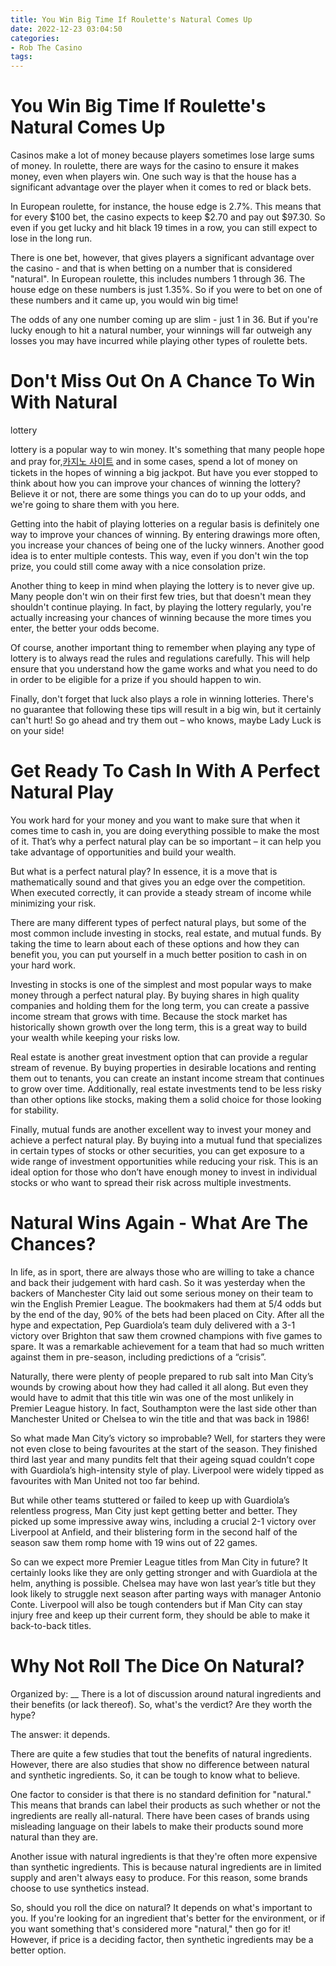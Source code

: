 ```yaml
---
title: You Win Big Time If Roulette's Natural Comes Up
date: 2022-12-23 03:04:50
categories:
- Rob The Casino
tags:
---
```



#  You Win Big Time If Roulette's Natural Comes Up

Casinos make a lot of money because players sometimes lose large sums of money. In roulette, there are ways for the casino to ensure it makes money, even when players win. One such way is that the house has a significant advantage over the player when it comes to red or black bets.

In European roulette, for instance, the house edge is 2.7%. This means that for every $100 bet, the casino expects to keep $2.70 and pay out $97.30. So even if you get lucky and hit black 19 times in a row, you can still expect to lose in the long run.

There is one bet, however, that gives players a significant advantage over the casino - and that is when betting on a number that is considered "natural". In European roulette, this includes numbers 1 through 36. The house edge on these numbers is just 1.35%. So if you were to bet on one of these numbers and it came up, you would win big time!

The odds of any one number coming up are slim - just 1 in 36. But if you're lucky enough to hit a natural number, your winnings will far outweigh any losses you may have incurred while playing other types of roulette bets.

#  Don't Miss Out On A Chance To Win With Natural

lottery


 lottery is a popular way to win money. It's something that many people hope and pray for,[카지노 사이트](https://choegocasino.com/) and in some cases, spend a lot of money on tickets in the hopes of winning a big jackpot. But have you ever stopped to think about how you can improve your chances of winning the lottery? Believe it or not, there are some things you can do to up your odds, and we're going to share them with you here.


Getting into the habit of playing lotteries on a regular basis is definitely one way to improve your chances of winning. By entering drawings more often, you increase your chances of being one of the lucky winners. Another good idea is to enter multiple contests. This way, even if you don't win the top prize, you could still come away with a nice consolation prize.

Another thing to keep in mind when playing the lottery is to never give up. Many people don't win on their first few tries, but that doesn't mean they shouldn't continue playing. In fact, by playing the lottery regularly, you're actually increasing your chances of winning because the more times you enter, the better your odds become.

Of course, another important thing to remember when playing any type of lottery is to always read the rules and regulations carefully. This will help ensure that you understand how the game works and what you need to do in order to be eligible for a prize if you should happen to win.

Finally, don't forget that luck also plays a role in winning lotteries. There's no guarantee that following these tips will result in a big win, but it certainly can't hurt! So go ahead and try them out – who knows, maybe Lady Luck is on your side!

#  Get Ready To Cash In With A Perfect Natural Play

You work hard for your money and you want to make sure that when it comes time to cash in, you are doing everything possible to make the most of it. That’s why a perfect natural play can be so important – it can help you take advantage of opportunities and build your wealth.

But what is a perfect natural play? In essence, it is a move that is mathematically sound and that gives you an edge over the competition. When executed correctly, it can provide a steady stream of income while minimizing your risk.

There are many different types of perfect natural plays, but some of the most common include investing in stocks, real estate, and mutual funds. By taking the time to learn about each of these options and how they can benefit you, you can put yourself in a much better position to cash in on your hard work.

Investing in stocks is one of the simplest and most popular ways to make money through a perfect natural play. By buying shares in high quality companies and holding them for the long term, you can create a passive income stream that grows with time. Because the stock market has historically shown growth over the long term, this is a great way to build your wealth while keeping your risks low.

Real estate is another great investment option that can provide a regular stream of revenue. By buying properties in desirable locations and renting them out to tenants, you can create an instant income stream that continues to grow over time. Additionally, real estate investments tend to be less risky than other options like stocks, making them a solid choice for those looking for stability.

Finally, mutual funds are another excellent way to invest your money and achieve a perfect natural play. By buying into a mutual fund that specializes in certain types of stocks or other securities, you can get exposure to a wide range of investment opportunities while reducing your risk. This is an ideal option for those who don’t have enough money to invest in individual stocks or who want to spread their risk across multiple investments.

# Natural Wins Again - What Are The Chances?

In life, as in sport, there are always those who are willing to take a chance and back their judgement with hard cash. So it was yesterday when the backers of Manchester City laid out some serious money on their team to win the English Premier League. The bookmakers had them at 5/4 odds but by the end of the day, 90% of the bets had been placed on City.
After all the hype and expectation, Pep Guardiola’s team duly delivered with a 3-1 victory over Brighton that saw them crowned champions with five games to spare. It was a remarkable achievement for a team that had so much written against them in pre-season, including predictions of a “crisis”.

Naturally, there were plenty of people prepared to rub salt into Man City’s wounds by crowing about how they had called it all along. But even they would have to admit that this title win was one of the most unlikely in Premier League history. In fact, Southampton were the last side other than Manchester United or Chelsea to win the title and that was back in 1986!

So what made Man City’s victory so improbable? Well, for starters they were not even close to being favourites at the start of the season. They finished third last year and many pundits felt that their ageing squad couldn’t cope with Guardiola’s high-intensity style of play. Liverpool were widely tipped as favourites with Man United not too far behind.

But while other teams stuttered or failed to keep up with Guardiola’s relentless progress, Man City just kept getting better and better. They picked up some impressive away wins, including a crucial 2-1 victory over Liverpool at Anfield, and their blistering form in the second half of the season saw them romp home with 19 wins out of 22 games.

So can we expect more Premier League titles from Man City in future? It certainly looks like they are only getting stronger and with Guardiola at the helm, anything is possible. Chelsea may have won last year’s title but they look likely to struggle next season after parting ways with manager Antonio Conte. Liverpool will also be tough contenders but if Man City can stay injury free and keep up their current form, they should be able to make it back-to-back titles.

#  Why Not Roll The Dice On Natural?

Organized by: 
__
There is a lot of discussion around natural ingredients and their benefits (or lack thereof). So, what's the verdict? Are they worth the hype?

The answer: it depends. 

There are quite a few studies that tout the benefits of natural ingredients. However, there are also studies that show no difference between natural and synthetic ingredients. So, it can be tough to know what to believe. 

One factor to consider is that there is no standard definition for "natural." This means that brands can label their products as such whether or not the ingredients are really all-natural. There have been cases of brands using misleading language on their labels to make their products sound more natural than they are. 

Another issue with natural ingredients is that they're often more expensive than synthetic ingredients. This is because natural ingredients are in limited supply and aren't always easy to produce. For this reason, some brands choose to use synthetics instead. 

So, should you roll the dice on natural? It depends on what's important to you. If you're looking for an ingredient that's better for the environment, or if you want something that's considered more "natural," then go for it! However, if price is a deciding factor, then synthetic ingredients may be a better option.